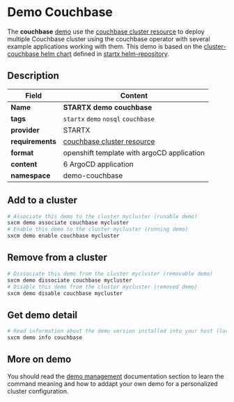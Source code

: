# Demo Couchbase

The **couchbase** [demo](../../5-demos) use the [couchbase cluster resource](../../resources/couchbase) to deploy multiple Couchbase cluster using the couchbase operator with several example applications working with them.
This demo is based on the [cluster-couchbase helm chart](https://helm-repository.readthedocs.io/en/latest/charts/cluster-couchbase) defined in [startx helm-repository](https://helm-repository.readthedocs.io).

## Description

| Field            | Content                                                 |
| ---------------- | ------------------------------------------------------- |
| **Name**         | **STARTX demo couchbase**                               |
| **tags**         | `startx` `demo` `nosql` `couchbase`                     |
| **provider**     | STARTX                                                  |
| **requirements** | [couchbase cluster resource](../../resources/couchbase) |
| **format**       | openshift template with argoCD application              |
| **content**      | 6 ArgoCD application                                    |
| **namespace**    | demo-couchbase                                          |

## Add to a cluster

```bash
# Associate this demo to the cluster mycluster (runable demo)
sxcm demo associate couchbase mycluster
# Enable this demo to the cluster mycluster (running demo)
sxcm demo enable couchbase mycluster
```

## Remove from a cluster

```bash
# Dissociate this demo from the cluster mycluster (removable demo)
sxcm demo dissociate couchbase mycluster
# Disable this demo from the cluster mycluster (removed demo)
sxcm demo disable couchbase mycluster
```

## Get demo detail

```bash
# Read information about the demo version installed into your host (local)
sxcm demo info couchbase
```

## More on demo

You should read the [demo management](../../5-demos) documentation section to learn the command
meaning and how to addapt your own demo for a personalized cluster configuration.
